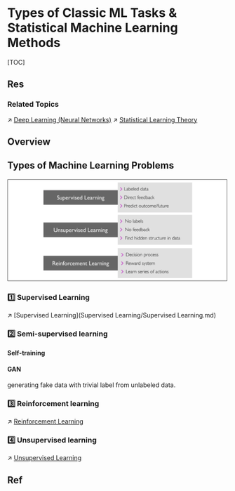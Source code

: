 # Types of Classic ML Tasks & Statistical Machine Learning Methods

[TOC]



## Res
### Related Topics
↗ [Deep Learning (Neural Networks)](../../📌%20Deep%20Learning%20(Neural%20Network)/Deep%20Learning%20(Neural%20Networks).md)
↗ [Statistical Learning Theory](../Statistical%20Learning%20Theory.md)



## Overview



## Types of Machine Learning Problems
![Screenshot 2023-01-28 at 12.26.51 PM](../../../../../../Assets/Pics/Screenshot%202023-01-28%20at%2012.26.51%20PM.png)


### 1️⃣ Supervised Learning
↗️ [Supervised Learning](Supervised Learning/Supervised Learning.md)


### 2️⃣ Semi-supervised learning
#### Self-training

#### GAN
generating fake data with trivial label from unlabeled data.


### 3️⃣ Reinforcement learning
↗ [Reinforcement Learning](Reinforcement%20Learning/Reinforcement%20Learning.md)


### 4️⃣ Unsupervised learning
↗ [Unsupervised Learning](Unsupervised%20Learning/Unsupervised%20Learning.md)



## Ref